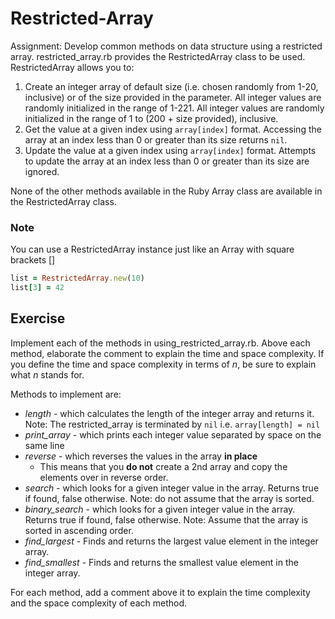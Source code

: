 # Restricted-Array
Assignment: Develop common methods on data structure using a restricted array.
restricted_array.rb provides the RestrictedArray class to be used.
RestrictedArray allows you to:
1. Create an integer array of default size (i.e. chosen randomly from 1-20, inclusive) or of the size provided in the parameter. All integer values are randomly initialized in the range of 1-221. All integer values are randomly initialized in the range of 1 to (200 + size provided), inclusive.
1. Get the value at a given index using `array[index]` format.	Accessing the array at an index less than 0 or greater than its size returns `nil`.
1. Update the value at a given index using `array[index]` format. Attempts to update the array at an index less than 0 or greater than its size are ignored.

None of the other methods available in the Ruby Array class are available in the RestrictedArray class.

### Note

You can use a RestrictedArray instance just like an Array with square brackets []

```ruby
list = RestrictedArray.new(10)
list[3] = 42
```

## Exercise

Implement each of the methods in using_restricted_array.rb.
Above each method, elaborate the comment to explain the time and space complexity.
If you define the time and space complexity in terms of *n*, be sure to explain
what *n* stands for.

Methods to implement are:

- *length* - which calculates the length of the integer array and returns it.
             Note: The restricted_array is terminated by `nil` i.e. `array[length] = nil`
- *print_array* - which prints each integer value separated by space on the same line
- *reverse* - which reverses the values in the array **in place**
  - This means that you **do not** create a 2nd array and copy the elements over in reverse order.
- *search* - which looks for a given integer value in the array. Returns true if found, false otherwise.
             Note: do not assume that the array is sorted.
- *binary_search* - which looks for a given integer value in the array. Returns true if found, false otherwise.
             Note: Assume that the array is sorted in ascending order.
- *find_largest* - Finds and returns the largest value element in the integer array.
- *find_smallest* - Finds and returns the smallest value element in the integer array.

For each method, add a comment above it to explain the time complexity and the space complexity of each method.
